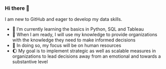 ### Hi there 👋

I am new to GitHub and eager to develop my data skills.

- 🌱 I’m currently learning the basics in Python, SQL and Tableau
- 🌳 When I am ready, I will use my knowledge to provide organizations with the knowledge they need to make informed decisions
- 🚀 In doing so, my focus will be on human resources
- 🌔 My goal is to implement strategic as well as scalable measures in organizations to lead decisions away from an emotional and towards a substantive level

<!--
**YannickM-V/YannickM-V** is a ✨ _special_ ✨ repository because its `README.md` (this file) appears on your GitHub profile.

Here are some ideas to get you started:

- 🔭 I’m currently working on ...
- 🌱 I’m currently learning ...
- 👯 I’m looking to collaborate on ...
- 🤔 I’m looking for help with ...
- 💬 Ask me about ...
- 📫 How to reach me: ...
- 😄 Pronouns: ...
- ⚡ Fun fact: ...
-->
